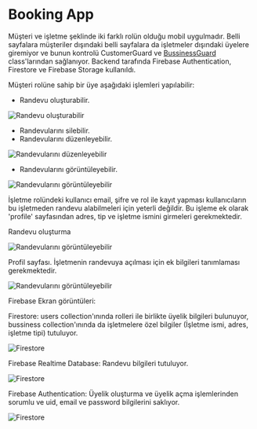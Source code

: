 Booking App
============

Müşteri ve işletme şeklinde iki farklı rolün olduğu mobil uygulmadır. Belli sayfalara müşteriler dışındaki belli sayfalara da işletmeler dışındaki üyelere giremiyor ve bunun kontrolü CustomerGuard ve [BussinessGuard](https://github.com/celilkurt/booking-app/blob/main/src/app/route-guard/bussiness.guard.ts) class'larından sağlanıyor. Backend tarafında Firebase Authentication, Firestore ve Firebase Storage kullanıldı.

Müşteri rolüne sahip bir üye aşağıdaki işlemleri yapılabilir:
  * Randevu oluşturabilir.
  
  ![Randevu oluşturabilir](https://github.com/celilkurt/booking-app/blob/main/image/make-appointment.png?raw=true)
  * Randevularını silebilir.
  * Randevularını düzenleyebilir.
  
  ![Randevularını düzenleyebilir](https://github.com/celilkurt/booking-app/blob/main/image/edit-appointment.png?raw=true)
* Randevularını görüntüleyebilir.

![Randevularını görüntüleyebilir](https://github.com/celilkurt/booking-app/blob/main/image/appointment-list.png?raw=true)

İşletme rolündeki kullanıcı email, şifre ve rol ile kayıt yapması kullanıcıların bu işletmeden 
randevu alabilmeleri için yeterli değildir. Bu işleme ek olarak 'profile' sayfasından adres, tip 
ve işletme ismini girmeleri gerekmektedir.

Randevu oluşturma

![Randevularını görüntüleyebilir](https://github.com/celilkurt/booking-app/blob/main/image/registration.png?raw=true)

Profil sayfası. İşletmenin randevuya açılması için ek bilgileri tanımlaması gerekmektedir.

![Randevularını görüntüleyebilir](https://github.com/celilkurt/booking-app/blob/main/image/bussiness-profile.png?raw=true)


Firebase Ekran görüntüleri:

Firestore: users collection'ınında rolleri ile birlikte üyelik bilgileri bulunuyor, bussiness collection'ınında da işletmelere özel bilgiler (İşletme ismi, adres, işletme tipi) tutuluyor.

![Firestore](https://github.com/celilkurt/booking-app/blob/main/image/firestore.png?raw=true)

Firebase Realtime Database: Randevu bilgileri tutuluyor.

![Firestore](https://github.com/celilkurt/booking-app/blob/main/image/fire-real-db.png?raw=true)

Firebase Authentication: Üyelik oluşturma ve üyelik açma işlemlerinden sorumlu ve uid, email ve password bilgilerini saklıyor.

![Firestore](https://github.com/celilkurt/booking-app/blob/main/image/fire-auth.png?raw=true)
